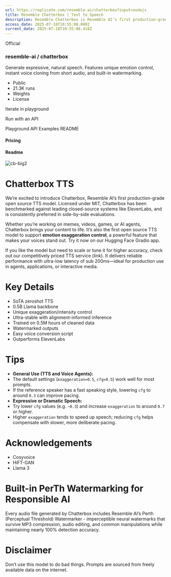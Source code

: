 ```yaml
---
url: https://replicate.com/resemble-ai/chatterbox?input=nodejs
title: Resemble Chatterbox | Text to Speech
description: Resemble Chatterbox is Resemble AI's first production-grade open source text to speech model.
access_date: 2025-07-18T10:55:08.000Z
current_date: 2025-07-18T10:55:08.418Z
---
```


Official

###  resemble-ai / chatterbox 

 Generate expressive, natural speech. Features unique emotion control, instant voice cloning from short audio, and built-in watermarking.

* Public
* 21.3K runs
* Weights
* License

Iterate in playground 

Run with an API 

Playground API Examples README 

#### Pricing

#### Readme

![cb-big2](IMAGE) 

# Chatterbox TTS

We’re excited to introduce Chatterbox, Resemble AI’s first production-grade open source TTS model. Licensed under MIT, Chatterbox has been benchmarked against leading closed-source systems like ElevenLabs, and is consistently preferred in side-by-side evaluations.

Whether you’re working on memes, videos, games, or AI agents, Chatterbox brings your content to life. It’s also the first open source TTS model to support **emotion exaggeration control**, a powerful feature that makes your voices stand out. Try it now on our Hugging Face Gradio app.

If you like the model but need to scale or tune it for higher accuracy, check out our competitively priced TTS service (link). It delivers reliable performance with ultra-low latency of sub 200ms—ideal for production use in agents, applications, or interactive media.

# Key Details

* SoTA zeroshot TTS
* 0.5B Llama backbone
* Unique exaggeration/intensity control
* Ultra-stable with alignment-informed inference
* Trained on 0.5M hours of cleaned data
* Watermarked outputs
* Easy voice conversion script
* Outperforms ElevenLabs

# Tips

* **General Use (TTS and Voice Agents):**
* The default settings (`exaggeration=0.5`, `cfg=0.5`) work well for most prompts.
* If the reference speaker has a fast speaking style, lowering `cfg` to around `0.3` can improve pacing.
* **Expressive or Dramatic Speech:**
* Try lower `cfg` values (e.g. `~0.3`) and increase `exaggeration` to around `0.7` or higher.
* Higher `exaggeration` tends to speed up speech; reducing `cfg` helps compensate with slower, more deliberate pacing.

# Acknowledgements

* Cosyvoice
* HiFT-GAN
* Llama 3

# Built-in PerTh Watermarking for Responsible AI

Every audio file generated by Chatterbox includes Resemble AI’s Perth (Perceptual Threshold) Watermarker - imperceptible neural watermarks that survive MP3 compression, audio editing, and common manipulations while maintaining nearly 100% detection accuracy.

# Disclaimer

Don’t use this model to do bad things. Prompts are sourced from freely available data on the internet.